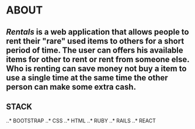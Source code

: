 

# ABOUT

## **_Rentals_** is a web application that allows people to rent their "rare" used items to others for a short period of time. The user can offers his available items for other to rent or rent from someone else. Who is renting can save money not buy a item to use a single time at the same time the other person can make some extra cash.

## STACK

..* BOOTSTRAP
..* CSS
..* HTML
..* RUBY
..* RAILS
..* REACT
